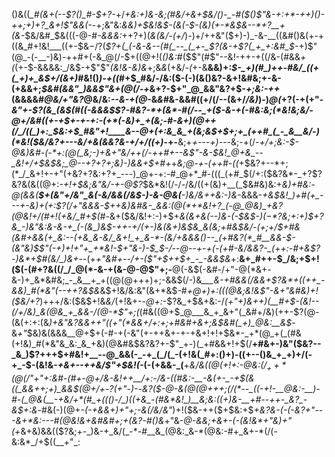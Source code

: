 ()&((*_#(&+(--$?()_#-$+?-*+/_+&:+)&-&;(#&/+&+$&/()-_-#($()$"&-+:+*-++)()-++;+)+?_&+!$"&&(-_-+;&"&:_&&)+$&!&$-(&(-$-(&)(+-*&$&--*+?__+(&-_$&/&#_$&(((-@-#_-&&&:_++?+)(_&(&/-(+/_)-)+/++&"($+)-)_-&-__((&#()&(+-+((&_#+!&!___((+-$&$-/$?(_$?+(_(-&-&--(#(_--_(_+-_$?(&-+$?(_+_+:&#_$_-+)$"(@_-(-__-)&)-++#+(-&_@(/-$+((@+!(_()&:_#($$"(#$"--&!-++-+((/&-(#&&_+(_(+-$-&&&&:_/&$-+$"$"_(&!&-&)&_+;&*&*(+&/_-(_+-&__&&)+:_$-_+)(#_)++-#&/_((+(_+)+_&$+/(&+)_#&!()_)-+((_#+$_#&/-/&:($-(-)(&()&?-&+!&#&;+-&-(+&&+;_$&#(&&"_)&&$"&+(@(/-+_&+?-$+"_@_&&"&?+$-*+;&:-++*(&&&&#_@&/+"&?_@&/&:_--&-+(@_-&_&#_&-&&#((+/(/--(&+/_/&)_)-)_@(_+?(-+(+"-_&"+-$?(&_(&$(#(*(-&&&$$?-#&?-*+(&*-#(/--_+($-&-+(*-#&:&;(*&!&;&/-@+/&#((+-+$+-+-+:-(+*(-&)+_+(&;-#-&+)(@++(/_/((_)+:_$&:+$_#&"+!____&--@+(+:&_&_+(&;&$+$+;+_(++#_(_-_&__&/-)(*&!($&/&?+---&/+&(&&?&-+/+/((+)_-+-__&;+*+---+)---*&;-+(/-*+/+;&:-$-@&)&#-(-*+:(@(_&;-)+&+"&/++(/-++#+--&$"-&-$&!_@+&_--_&!+/+$&$&;_@--+?+?+;&)-)&&+$+#+*+*&;_@_-_+_-(++#-((*+$&?+--*+;(*_/_&+!+-+"(+&?+?&:+?+_---)_@+-+:-#_@+*_#-(((_(+#_$(/+:($&?&*-_+?$?&?&(&((@+:_-+!+$&;&"&/-+-@$?_$&*&!(/-/-/&/((+(&)+__(_$&#&)&:+_&)+#&:-@(*&&(__$+(&"+/&"_&(-&/&&(/&$-)-&-@&(__-)&/&*++&:-)&-_&&&-*+&_$&!_)+#(+_---+-&)+(+:$?(/+"&_&&-$++&)&#&-_&&:(@(*+*&!+?_(-@_@&)_+&?(@&!+/(#+!(+&/_#+$(#-*&+($&/&!+:-)+$+*&(_&+_&(-_-)&_-(-$&$-)($-*$?&;+:+)_$+?&_-)&"&:&-&-+_(-(&_)&$-++-+/(+-)&(&+_)&$&_&(&;+#&$&/-(+;+/_$+#&(&#+&&(+_&:--(+&_&-&/_&+!_+_&-*-(&/+&&&()--_(+#&?(*_#__&&-$-(&"&)_$$"(-+)+!+"+_+*&!-$+"&-_)-$_$-/--_@--+-+(-(+#_-&/_&&?-_(*+*+:-#+&$?-)&*+$_#(_&/_)&*_+_--(+*+"&#+--/_+-($"+$_++$+_-_-&&$&*+:__&+_#++-$_/&;+$+!($(-(#+?&((/_/_@(*-&-+(&-@-@$"+;-__@(-&$(-&#-/+"-@(*&+-&-)+_&*&#&;_-_&__+_+((@(@+++)+;-&&$(/-)&*____&-+#&&(/&&+_$?&*+((++_-&&)_#(*&"(--++?&$&*&$+!&/&:&"(&+*&$-#_+___@+)+:(((@&;&!&_$"-&+"&#&)+!($&/+?_)+++/&:($&$+!&_&/_(+!&+-_-@+:_-$?&_+$&+&:-/_(+"+)&++)(__#+$-(&!--(/+/&)_&(@&_+_&&-/(@-*$"+;(_(#&((@+$_@___&_+_&+"(_&#+/&)(++-$?(@-(&(+:+:(&_)+*&"&?&*&++"((+"(*&&+/+:+;+#&#+&+;&$&#(_+)_@&:__&$_-&_+"_$&)&(&&&__@+$+(-#-+(-&"(+-++&+-+-+&+!+!+$&*-_+*(@_+(_(#&(+!&)_#(*&"&_&:_&_+&)(@&#&$&?&?+-$"_+-)(_+#&&+!+$(/__+#&+-)&"($&?--_&_)$?+++$+#&!+__--@_&&(-_-+_(_/(_-(+!&(_#+:()+)-((+--()&_+_+)+/(-+_-$-(&!&-_+&+--++&/$"+$&!(-_(-(+&&-_(__+*&/&((@(_+!+:_-_@&:_$(/_++*(@(/$"+"+:&#-_(#+_-@+/&-&!+_+__/+:-/&-_((#&:-__-&(+-_-+$(&((_&&++;+)_&&$(@+/+*-*$?(+$"_-_)-*-*&?($-@-&(@(@+++;(/(*--_((-+!-__@&:-__)-#-(_@&(__-+&/+*(#_+((()-/_)((+&_-(#&*&!_)__&;&:((+)&-__+#--++-_&?_-&$+:&*-#&(-)(@+_-(-*+&&*+)+"+;-&(/&/&"_)+!($&-++($+$&:+$_+&?&-(-(-&?+"---&+*&:---#(@&!&+&#&#+;+(&?-#()&_+"&-___@-&&;+&+-(_-(&!&*+"&)+"_(+_&+&)&&(($?&;+-_)&-+_&/(_-*-#__&_(@&:_&-*(@&:-#+_&+-*(/(-&:&*_/+$((__+"_:
